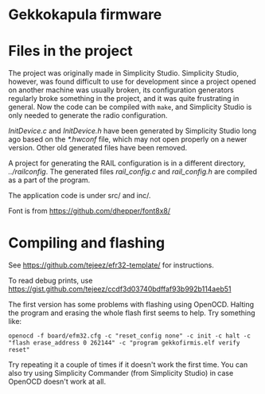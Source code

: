 # Gekkokapula firmware

# Files in the project
The project was originally made in Simplicity Studio.
Simplicity Studio, however, was found difficult to use for development
since a project opened on another machine was usually broken, its
configuration generators regularly broke something in the project,
and it was quite frustrating in general. Now the code can be compiled
with `make`, and Simplicity Studio is only needed to generate the
radio configuration.

*InitDevice.c* and *InitDevice.h* have been generated by
Simplicity Studio long ago based on the *\*.hwconf* file, which may
not open properly on a newer version. Other old generated files
have been removed.

A project for generating the RAIL configuration is in a different
directory, *../railconfig*. The generated files *rail_config.c*
and *rail_config.h* are compiled as a part of the program.

The application code is under src/ and inc/.

Font is from https://github.com/dhepper/font8x8/

# Compiling and flashing
See https://github.com/tejeez/efr32-template/ for instructions.

To read debug prints, use
https://gist.github.com/tejeez/ccdf3d03740bdffaf93b992b114aeb51

The first version has some problems with flashing using OpenOCD.
Halting the program and erasing the whole flash first seems to help.
Try something like:

    openocd -f board/efm32.cfg -c "reset_config none" -c init -c halt -c "flash erase_address 0 262144" -c "program gekkofirmis.elf verify reset"

Try repeating it a couple of times if it doesn't work the first time.
You can also try using Simplicity Commander (from Simplicity Studio)
in case OpenOCD doesn't work at all.
